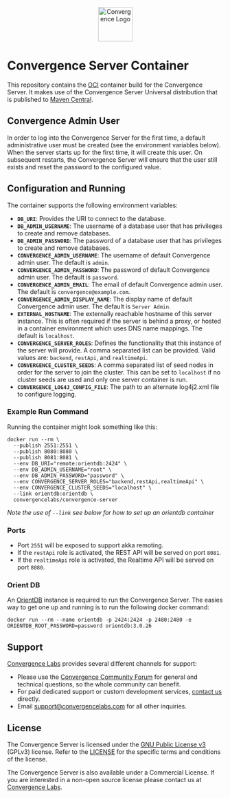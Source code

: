 <div align="center">
  <img alt="Convergence Logo" height="80" src="https://convergence.io/assets/img/convergence-logo.png" >
</div>

# Convergence Server Container
This repository contains the [OCI](https://www.opencontainers.org/) container build for the Convergence Server. It makes use of the Convergence Server Universal distribution that is published to [Maven Central](https://repo1.maven.org/maven2/com/convergencelabs/convergence-server-universal/).

## Convergence Admin User
In order to log into the Convergence Server for the first time, a default administrative user must be created (see the environment variables below). When the server starts up for the first time, it will create this user. On subsequent restarts, the Convergence Server will ensure that the user still exists and reset the password to the configured value.

## Configuration and Running
The container supports the following environment variables:
- **`DB_URI`**: Provides the URI to connect to the database.
- **`DB_ADMIN_USERNAME`**: The username of a database user that has privileges to create and remove databases.
- **`DB_ADMIN_PASSWORD`**: The password of a database user that has privileges to create and remove databases.
- **`CONVERGENCE_ADMIN_USERNAME`**: The username of default Convergence admin user.  The default is `admin`.
- **`CONVERGENCE_ADMIN_PASSWORD`**: The password of default Convergence admin user.  The default is `password`.
- **`CONVERGENCE_ADMIN_EMAIL`**: The email of default Convergence admin user. The default is `convergence@example.com`.
- **`CONVERGENCE_ADMIN_DISPLAY_NAME`**: The display name of default Convergence admin user. The default is `Server Admin`.
- **`EXTERNAL_HOSTNAME`**: The externally reachable hostname of this server instance. This is often required if the server is behind a proxy, or hosted in a container environment which uses DNS name mappings.  The default is `localhost`.
- **`CONVERGENCE_SERVER_ROLES`**: Defines the functionality that this instance of the server will provide. A comma separated list can be provided. Valid values are: `backend`, `restApi`, and `realtimeApi`.
- **`CONVERGENCE_CLUSTER_SEEDS`**: A comma separated list of seed nodes in order for the server to join the cluster. This can be set to `localhost` if no cluster seeds are used and only one server container is run.
- **`CONVERGENCE_LOG4J_CONFIG_FILE`**: The path to an alternate log4j2.xml file to configure logging.

### Example Run Command
Running the container might look something like this:

```shell script
docker run --rm \
  --publish 2551:2551 \
  --publish 8080:8080 \
  --publish 8081:8081 \
  --env DB_URI="remote:orientdb:2424" \
  --env DB_ADMIN_USERNAME="root" \
  --env DB_ADMIN_PASSWORD="password" \
  --env CONVERGENCE_SERVER_ROLES="backend,restApi,realtimeApi" \
  --env CONVERGENCE_CLUSTER_SEEDS="localhost" \
  --link orientdb:orientdb \
  convergencelabs/convergence-server
```

*Note the use of `--link` see below for how to set up an orientdb container*

### Ports
- Port `2551` will be exposed to support akka remoting.
- If the `restApi` role is activated, the REST API will be served on port `8081`.
- If the `realtimeApi` role is activated, the Realtime API will be served on port `8080`.

### Orient DB
An [OrientDB](https://github.com/orientechnologies/orientdb) instance is required to run the Convergence Server.  The easies way to get one up and running is to run the following docker command:

```shell script
docker run --rm --name orientdb -p 2424:2424 -p 2480:2480 -e ORIENTDB_ROOT_PASSWORD=password orientdb:3.0.26
```

## Support
[Convergence Labs](https://convergencelabs.com) provides several different channels for support:

- Please use the [Convergence Community Forum](https://forum.convergence.io) for general and technical questions, so the whole community can benefit.
- For paid dedicated support or custom development services, [contact us](https://convergence.io/contact-sales/) directly.
- Email <support@convergencelabs.com> for all other inquiries.

## License
The Convergence Server is licensed under the [GNU Public License v3](LICENSE) (GPLv3) license. Refer to the [LICENSE](LICENSE) for the specific terms and conditions of the license.

The Convergence Server is also available under a Commercial License. If you are interested in a non-open source license please contact us at [Convergence Labs](https://convergencelabs.com).
